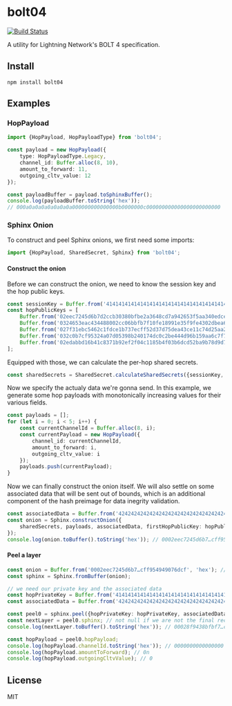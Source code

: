 # bolt04
[![Build Status](https://travis-ci.com/arik-so/bolt04.svg?branch=master)](https://travis-ci.com/arik-so/bolt04)

A utility for Lightning Network's BOLT 4 specification.

## Install

```shell script
npm install bolt04
```

## Examples

### HopPayload

```typescript
import {HopPayload, HopPayloadType} from 'bolt04';

const payload = new HopPayload({
    type: HopPayloadType.Legacy,
    channel_id: Buffer.alloc(8, 10),
    amount_to_forward: 11,
    outgoing_cltv_value: 12
});

const payloadBuffer = payload.toSphinxBuffer();
console.log(payloadBuffer.toString('hex'));
// 000a0a0a0a0a0a0a0a000000000000000b0000000c000000000000000000000000
```

### Sphinx Onion

To construct and peel Sphinx onions, we first need some imports:

```typescript
import {HopPayload, SharedSecret, Sphinx} from 'bolt04';
```

#### Construct the onion

Before we can construct the onion, we need to know the session key and the hop public keys.

```typescript
const sessionKey = Buffer.from('4141414141414141414141414141414141414141414141414141414141414141', 'hex');
const hopPublicKeys = [
    Buffer.from('02eec7245d6b7d2ccb30380bfbe2a3648cd7a942653f5aa340edcea1f283686619', 'hex'),
    Buffer.from('0324653eac434488002cc06bbfb7f10fe18991e35f9fe4302dbea6d2353dc0ab1c', 'hex'),
    Buffer.from('027f31ebc5462c1fdce1b737ecff52d37d75dea43ce11c74d25aa297165faa2007', 'hex'),
    Buffer.from('032c0b7cf95324a07d05398b240174dc0c2be444d96b159aa6c7f7b1e668680991', 'hex'),
    Buffer.from('02edabbd16b41c8371b92ef2f04c1185b4f03b6dcd52ba9b78d9d7c89c8f221145', 'hex')
];
```

Equipped with those, we can calculate the per-hop shared secrets.

```typescript
const sharedSecrets = SharedSecret.calculateSharedSecrets({sessionKey, hopPublicKeys});
```

Now we specify the actualy data we're gonna send. In this example, we generate some hop payloads with monotonically
increasing values for their various fields.

```typescript
const payloads = [];
for (let i = 0; i < 5; i++) {
    const currentChannelId = Buffer.alloc(8, i);
    const currentPayload = new HopPayload({
        channel_id: currentChannelId,
        amount_to_forward: i,
        outgoing_cltv_value: i
    });
    payloads.push(currentPayload);
}
```

Now we can finally construct the onion itself. We will also settle on some associated data that will be sent out of 
bounds, which is an additional component of the hash preimage for data inegrity validation.

```typescript
const associatedData = Buffer.from('4242424242424242424242424242424242424242424242424242424242424242', 'hex');
const onion = Sphinx.constructOnion({
    sharedSecrets, payloads, associatedData, firstHopPublicKey: hopPublicKeys[0]
});
console.log(onion.toBuffer().toString('hex')); // 0002eec7245d6b7…cff954949076dcf (see test/sphinx)
```

#### Peel a layer

```typescript
const onion = Buffer.from('0002eec7245d6b7…cff954949076dcf', 'hex'); // see test/sphinx
const sphinx = Sphinx.fromBuffer(onion);

// we need our private key and the associated data
const hopPrivateKey = Buffer.from('4141414141414141414141414141414141414141414141414141414141414141', 'hex');
const associatedData = Buffer.from('4242424242424242424242424242424242424242424242424242424242424242', 'hex');

const peel0 = sphinx.peel({hopPrivateKey: hopPrivateKey, associatedData});
const nextLayer = peel0.sphinx; // not null if we are not the final recipient, hence we can call nextLayer.peel()
console.log(nextLayer.toBuffer().toString('hex')); // 00028f9438bfbf7…cd4fe26a492d376

const hopPayload = peel0.hopPayload;
console.log(hopPayload.channelId.toString('hex')); // 0000000000000000
console.log(hopPayload.amountToForward); // 0n
console.log(hopPayload.outgoingCltvValue); // 0
```

## License

MIT
